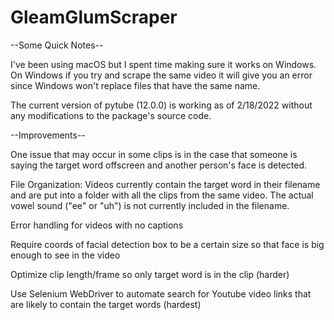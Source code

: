 # GleamGlumScraper

--Some Quick Notes--

I've been using macOS but I spent time making sure it works on Windows. 
On Windows if you try and scrape the same video it will give you an error since Windows won't replace files that have the same name.

The current version of pytube (12.0.0) is working as of 2/18/2022 without any modifications to the package's source code. 


--Improvements--

One issue that may occur in some clips is in the case that someone is saying the target word offscreen and another person's face is detected. 

File Organization: Videos currently contain the target word in their filename and are put into a folder with all the clips from the same video.
The actual vowel sound ("ee" or "uh") is not currently included in the filename. 

Error handling for videos with no captions

Require coords of facial detection box to be a certain size so that face is big enough to see in the video

Optimize clip length/frame so only target word is in the clip (harder)

Use Selenium WebDriver to automate search for Youtube video links that are likely to contain the target words (hardest)
